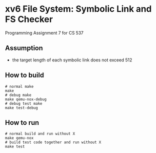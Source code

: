 # xv6 File System: Symbolic Link and FS Checker
Programming Assignment 7 for CS 537

## Assumption

- the target length of each symbolic link does not exceed 512

## How to build

```shell
# normal make
make
# debug make
make qemu-nox-debug
# debug test make
make test-debug
```

## How to run

```shell
# normal build and run without X
make qemu-nox
# build test code together and run without X
make test
